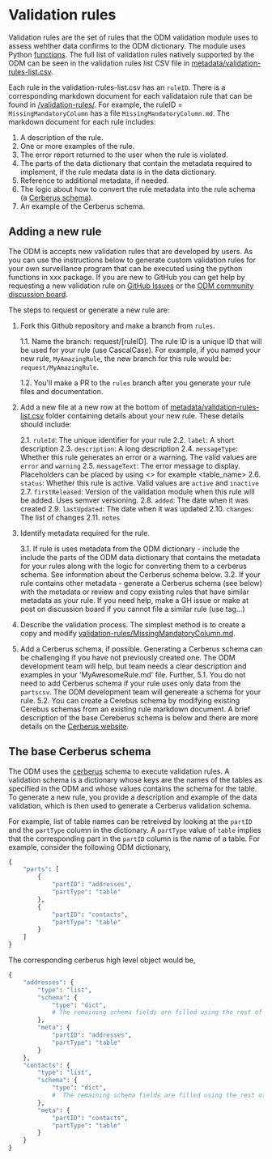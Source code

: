 # Validation rules

Validation rules are the set of rules that the ODM validation module uses to assess wehther data confirms to the ODM dictionary. The module uses Python [functions](../module-functions.md). The full list of validation rules natively supported by the ODM can be seen in the validation rules list CSV file in [metadata/validation-rules-list.csv](../../metadata/validation-rules-list.csv).

Each rule in the validation-rules-list.csv has an `ruleID`. There is a corresponding markdown document for each validataion rule that can be found in [/validation-rules/](../../valiation-rules/). For example, the ruleID = `MissingMandatoryColumn` has a file `MissingMandatoryColumn.md`. The markdown document for each rule includes:

1. A description of the rule.
2. One or more examples of the rule.
3. The error report returned to the user when the rule is violated.
4. The parts of the data dictionary that contain the metadata required to implement, if the rule medata data is in the data dictionary.
5. Reference to additional metadata, if needed.
6. The logic about how to convert the rule metadata into the rule schema (a [Cerberus schema](#the-base-cerberus-schema)).
7. An example of the Cerberus schema.

## Adding a new rule

The ODM is accepts new validation rules that are developed by users. As you can use the instructions below to generate custom validation rules for your own surveillance program that can be executed using the python functions in xxx package. If you are new to GitHub you can get help by requesting a new validation rule on [GitHub Issues](https://github.com/Big-Life-Lab/PHES-ODM-Validation/issues) or the [ODM community discussion board](https://odm.discourse.group).

The steps to request or generate a new rule are:

1. Fork this Github repository and make a branch from `rules`.

   1.1. Name the branch: request/[ruleID]. The rule ID is a unique ID that will be used for your rule (use CascalCase). For example, if you named your new rule, `MyAmazingRule`, the new branch for this rule would be: `request/MyAmazingRule`.

   1.2. You'll make a PR to the `rules` branch after you generate your rule files and documentation.

2. Add a new file at a new row at the bottom of [metadata/validation-rules-list.csv](../../metadata/validation-rules-list.csv) folder containing details about your new rule. These details should include:

   2.1. `ruleId`: The unique identifier for your rule
   2.2. `label`: A short description
   2.3. `description`: A long description
   2.4. `messageType`: Whether this rule generates an error or a warning. The valid values are `error` and `warning`
   2.5. `messageText`: The error message to display. Placeholders can be placed by using <> for example <table_name>
   2.6. `status`: Whether this rule is active. Valid values are `active` and `inactive`
   2.7. `firstReleased`: Version of the validation module when this rule will be added. Uses semver versioning.
   2.8. `added`: The date when it was created
   2.9. `lastUpdated`: The date when it was updated
   2.10. `changes`: The list of changes
   2.11. `notes`

3. Identify metadata required for the rule.

   3.1. If rule is uses metadata from the ODM dictionary - include the include the parts of the ODM data dictionary that contains the metadata for your rules along with the logic for converting them to a cerberus schema. See information about the Cerberus schema below.
   3.2. If your rule contains other metadata - generate a Cerberus schema (see below) with the metadata or review and copy existing rules that have similar metadata as your rule. If you need help, make a GH issue or make at post on discussion board if you cannot file a similar rule (use tag...)

4. Describe the validation process. The simplest method is to create a copy and modify [validation-rules/MissingMandatoryColumn.md](MissingMandatoryColumn.md).

5. Add a Cerberus schema, if possible. Generating a Cerberus schema can be challenging if you have not previously created one. The ODM development team will help, but team needs a clear description and examples in your 'MyAwesomeRule.md' file. Further,
   5.1. You do not need to add Cerberus schema if your rule uses only data from the `partscsv`. The ODM development team will genereate a schema for your rule.
   5.2. You can create a Cerebus schema by modifying existing Cerebus schemas from an existing rule markdown document. A brief description of the base Cereberus schema is below and there are more details on the [Cerberus website](https://docs.python-cerberus.org/en/stable/schemas.html).

## The base Cerberus schema

The ODM uses the [cerberus](https://docs.python-cerberus.org/en/stable/schemas.html) schema to execute validation rules. A validation schema is a dictionary whose keys are the names of the tables as specified in the ODM and whose values contains the schema for the table. To generate a new rule, you provide a description and example of the data validation, which is then used to generate a Cerberus validation schema.

For example, list of table names can be retreived by looking at the `partID` and the `partType` column in the dictionary. A `partType` value of `table` implies that the corresponding part in the `partID` column is the name of a table. For example, consider the following ODM dictionary,

```python
{
    "parts": [
        {
            "partID": "addresses",
            "partType": "table"
        },
        {
            "partID": "contacts",
            "partType": "table"
        }
    ]
}
```

The corresponding cerberus high level object would be,

```python
{
    "addresses": {
        "type": "list",
        "schema": {
            "type": "dict",
            # The remaining schema fields are filled using the rest of the dictionary
        },
        "meta": {
            "partID": "addresses",
            "partType": "table"
        }
    },
    "contacts": {
        "type": "list",
        "schema": {
            "type": "dict",
            #  The remaining schema fields are filled using the rest of the dictionary
        },
        "meta": {
            "partID": "contacts",
            "partType": "table"
        }
    }
}
```
